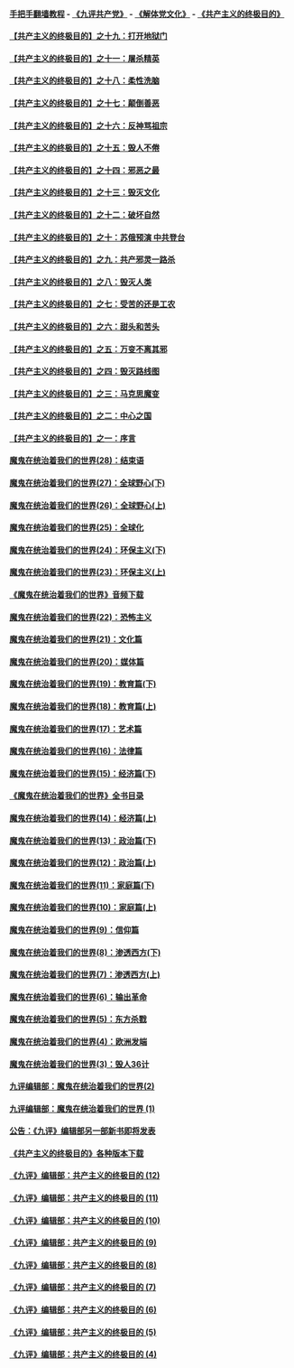 #### [手把手翻墙教程](https://github.com/gfw-breaker/guides/wiki) -  [《九评共产党》](https://github.com/gfw-breaker/9ping.md?t=05040345) - [《解体党文化》](https://github.com/gfw-breaker/jtdwh.md?t=05040345) - [《共产主义的终极目的》](https://github.com/gfw-breaker/gczydzjmd.md?t=05040345)

#### [【共产主义的终极目的】之十九：打开地狱门](../pages/nsc422/n11206376.md?t=05040345) 

#### [【共产主义的终极目的】之十一：屠杀精英](../pages/nsc422/n11118442.md?t=05040345) 

#### [【共产主义的终极目的】之十八：柔性洗脑](../pages/nsc422/n11199994.md?t=05040345) 

#### [【共产主义的终极目的】之十七：颠倒善恶](../pages/nsc422/n11179782.md?t=05040345) 

#### [【共产主义的终极目的】之十六：反神骂祖宗](../pages/nsc422/n11166798.md?t=05040345) 

#### [【共产主义的终极目的】之十五：毁人不倦](../pages/nsc422/n11166792.md?t=05040345) 

#### [【共产主义的终极目的】之十四：邪恶之最](../pages/nsc422/n11150249.md?t=05040345) 

#### [【共产主义的终极目的】之十三：毁灭文化](../pages/nsc422/n11135227.md?t=05040345) 

#### [【共产主义的终极目的】之十二：破坏自然](../pages/nsc422/n11135214.md?t=05040345) 

#### [【共产主义的终极目的】之十：苏俄预演 中共登台](../pages/nsc422/n11118424.md?t=05040345) 

#### [【共产主义的终极目的】之九：共产邪灵一路杀](../pages/nsc422/n11114139.md?t=05040345) 

#### [【共产主义的终极目的】之八：毁灭人类](../pages/nsc422/n11108503.md?t=05040345) 

#### [【共产主义的终极目的】之七：受苦的还是工农](../pages/nsc422/n11101809.md?t=05040345) 

#### [【共产主义的终极目的】之六：甜头和苦头](../pages/nsc422/n11096971.md?t=05040345) 

#### [【共产主义的终极目的】之五：万变不离其邪](../pages/nsc422/n11091285.md?t=05040345) 

#### [【共产主义的终极目的】之四：毁灭路线图](../pages/nsc422/n11086284.md?t=05040345) 

#### [【共产主义的终极目的】之三：马克思魔变](../pages/nsc422/n11061941.md?t=05040345) 

#### [【共产主义的终极目的】之二：中心之国](../pages/nsc422/n11047728.md?t=05040345) 

#### [【共产主义的终极目的】之一：序言](../pages/nsc422/n11086077.md?t=05040345) 

#### [魔鬼在统治着我们的世界(28)：结束语](../pages/nsc422/n10936246.md?t=05040345) 

#### [魔鬼在统治着我们的世界(27)：全球野心(下)](../pages/nsc422/n10928319.md?t=05040345) 

#### [魔鬼在统治着我们的世界(26)：全球野心(上)](../pages/nsc422/n10900318.md?t=05040345) 

#### [魔鬼在统治着我们的世界(25)：全球化](../pages/nsc422/n10788205.md?t=05040345) 

#### [魔鬼在统治着我们的世界(24)：环保主义(下)](../pages/nsc422/n10695307.md?t=05040345) 

#### [魔鬼在统治着我们的世界(23)：环保主义(上)](../pages/nsc422/n10688613.md?t=05040345) 

#### [《魔鬼在统治着我们的世界》音频下载](../pages/nsc422/n10635553.md?t=05040345) 

#### [魔鬼在统治着我们的世界(22)：恐怖主义](../pages/nsc422/n10614727.md?t=05040345) 

#### [魔鬼在统治着我们的世界(21)：文化篇](../pages/nsc422/n10597706.md?t=05040345) 

#### [魔鬼在统治着我们的世界(20)：媒体篇](../pages/nsc422/n10586579.md?t=05040345) 

#### [魔鬼在统治着我们的世界(19)：教育篇(下)](../pages/nsc422/n10564808.md?t=05040345) 

#### [魔鬼在统治着我们的世界(18)：教育篇(上)](../pages/nsc422/n10526970.md?t=05040345) 

#### [魔鬼在统治着我们的世界(17)：艺术篇](../pages/nsc422/n10499093.md?t=05040345) 

#### [魔鬼在统治着我们的世界(16)：法律篇](../pages/nsc422/n10485969.md?t=05040345) 

#### [魔鬼在统治着我们的世界(15)：经济篇(下)](../pages/nsc422/n10469975.md?t=05040345) 

#### [《魔鬼在统治着我们的世界》全书目录](../pages/nsc422/n10464261.md?t=05040345) 

#### [魔鬼在统治着我们的世界(14)：经济篇(上)](../pages/nsc422/n10457370.md?t=05040345) 

#### [魔鬼在统治着我们的世界(13)：政治篇(下)](../pages/nsc422/n10448270.md?t=05040345) 

#### [魔鬼在统治着我们的世界(12)：政治篇(上)](../pages/nsc422/n10444576.md?t=05040345) 

#### [魔鬼在统治着我们的世界(11)：家庭篇(下)](../pages/nsc422/n10440961.md?t=05040345) 

#### [魔鬼在统治着我们的世界(10)：家庭篇(上)](../pages/nsc422/n10435448.md?t=05040345) 

#### [魔鬼在统治着我们的世界(9)：信仰篇](../pages/nsc422/n10432159.md?t=05040345) 

#### [魔鬼在统治着我们的世界(8)：渗透西方(下)](../pages/nsc422/n10429603.md?t=05040345) 

#### [魔鬼在统治着我们的世界(7)：渗透西方(上)](../pages/nsc422/n10426013.md?t=05040345) 

#### [魔鬼在统治着我们的世界(6)：输出革命](../pages/nsc422/n10421536.md?t=05040345) 

#### [魔鬼在统治着我们的世界(5)：东方杀戮](../pages/nsc422/n10417707.md?t=05040345) 

#### [魔鬼在统治着我们的世界(4)：欧洲发端](../pages/nsc422/n10414890.md?t=05040345) 

#### [魔鬼在统治着我们的世界(3)：毁人36计](../pages/nsc422/n10411583.md?t=05040345) 

#### [九评编辑部：魔鬼在统治着我们的世界(2)](../pages/nsc422/n10410036.md?t=05040345) 

#### [九评编辑部：魔鬼在统治着我们的世界 (1)](../pages/nsc422/n10406825.md?t=05040345) 

#### [公告：《九评》编辑部另一部新书即将发表](../pages/nsc422/n10405104.md?t=05040345) 

#### [《共产主义的终极目的》各种版本下载](../pages/nsc422/n10022138.md?t=05040345) 

#### [《九评》编辑部：共产主义的终极目的 (12)](../pages/nsc422/n9933272.md?t=05040345) 

#### [《九评》编辑部：共产主义的终极目的 (11)](../pages/nsc422/n9924973.md?t=05040345) 

#### [《九评》编辑部：共产主义的终极目的 (10)](../pages/nsc422/n9920883.md?t=05040345) 

#### [《九评》编辑部：共产主义的终极目的 (9)](../pages/nsc422/n9916363.md?t=05040345) 

#### [《九评》编辑部：共产主义的终极目的 (8)](../pages/nsc422/n9912488.md?t=05040345) 

#### [《九评》编辑部：共产主义的终极目的 (7)](../pages/nsc422/n9901176.md?t=05040345) 

#### [《九评》编辑部：共产主义的终极目的 (6)](../pages/nsc422/n9899359.md?t=05040345) 

#### [《九评》编辑部：共产主义的终极目的 (5)](../pages/nsc422/n9893174.md?t=05040345) 

#### [《九评》编辑部：共产主义的终极目的 (4)](../pages/nsc422/n9891246.md?t=05040345) 


